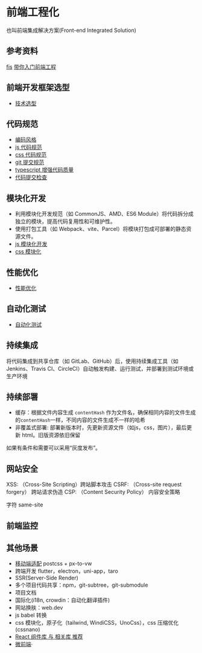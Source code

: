 # 前端工程化
也叫前端集成解决方案(Front-end Integrated Solution)

## 参考资料
[fis](https://github.com/fouber/blog)
[带你入门前端工程](https://woai3c.gitee.io/introduction-to-front-end-engineering/02.html#%E4%BB%A3%E7%A0%81%E8%A7%84%E8%8C%83)


## 前端开发框架选型
- [技术选型](./technical-choice.md)

## 代码规范
- [编码风格](./code-style.md)
- [js 代码规范](./eslint.md)
- [css 代码规范](./stylelint.md)
- [git 提交规范](./git.md)
- [typescript 增强代码质量](./ts.md)
- [代码提交检查](./code-lint.md)


## 模块化开发
- 利用模块化开发规范（如 CommonJS、AMD、ES6 Module）将代码拆分成独立的模块，提高代码复用性和可维护性。
- 使用打包工具（如 Webpack、vite、Parcel）将模块打包成可部署的静态资源文件。
- [js 模块化开发]()
- [css 模块化]()

## 性能优化
- [性能优化](./performance.md)


## 自动化测试
- [自动化测试](./test.md)


## 持续集成
将代码集成到共享仓库（如 GitLab、GitHub）后，使用持续集成工具（如 Jenkins、Travis CI、CircleCI）自动触发构建、运行测试，并部署到测试环境或生产环境


## 持续部署
- 缓存：根据文件内容生成 `contentHash` 作为文件名，确保相同内容的文件生成的`contentHash`一样，不同内容的文件生成不一样的哈希
- 非覆盖式部署: 部署新版本时，先更新资源文件（如js，css，图片），最后更新 html。旧版资源依旧保留

如果有条件和需要可以采用“灰度发布”。


## 网站安全
XSS: （Cross-Site Scripting）跨站脚本攻击
CSRF: （Cross-site request forgery） 跨站请求伪造
CSP: （Content Security Policy） 内容安全策略

字符
same-site


## 前端监控


## 其他场景
- [移动端适配](https://mp.weixin.qq.com/s/-yQtgXqZVTg50IstopaS9g) postcss + px-to-vw
- 跨端开发 flutter，electron，uni-app，taro
- SSR(Server-Side Render)
- 多个项目代码共享：npm，git-subtree，git-submodule
- 项目文档
- 国际化(i18n, crowdin：自动化翻译插件)
- 网站换肤：web.dev
- js babel 转换
- css 模块化，原子化（tailwind, WindiCSS，UnoCss），css 压缩优化(cssnano)
- [React 组件库 与 相关库 推荐](https://zhuanlan.zhihu.com/p/546697951)
- [微前端](https://juejin.cn/post/7118712142764703751)·